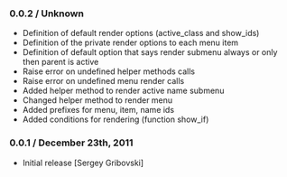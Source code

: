 ### 0.0.2 / Unknown

* Definition of default render options (active_class and show_ids)
* Definition of the private render options to each menu item
* Definition of default option that says render submenu always or only then parent is active
* Raise error on undefined helper methods calls
* Raise error on undefined menu render calls
* Added helper method to render active name submenu
* Changed helper method to render menu
* Added prefixes for menu, item, name ids
* Added conditions for rendering (function show_if)

### 0.0.1 / December 23th, 2011

* Initial release [Sergey Gribovski]
